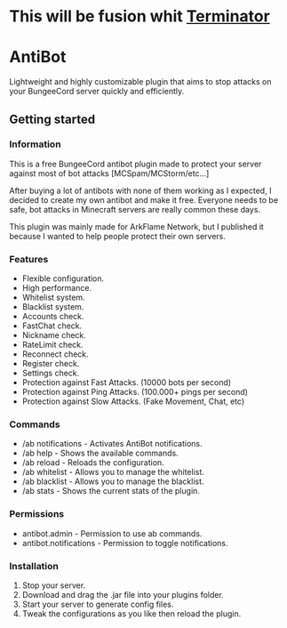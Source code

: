 # This will be fusion whit [Terminator](https://github.com/MultivetisMc/Terminator/)

# AntiBot
Lightweight and highly customizable plugin that aims to stop attacks on your BungeeCord server quickly and efficiently.

## Getting started
### Information
This is a free BungeeCord antibot plugin made to protect your server against most of bot attacks [MCSpam/MCStorm/etc...]

After buying a lot of antibots with none of them working as I expected, I decided to create my own antibot and make it free. Everyone needs to be safe, bot attacks in Minecraft servers are really common these days.

This plugin was mainly made for ArkFlame Network, but I published it because I wanted to help people protect their own servers.

### Features
- Flexible configuration.
- High performance.
- Whitelist system.
- Blacklist system.
- Accounts check.
- FastChat check.
- Nickname check.
- RateLimit check.
- Reconnect check.
- Register check.
- Settings check.
- Protection against Fast Attacks. (10000 bots per second)
- Protection against Ping Attacks. (100.000+ pings per second)
- Protection against Slow Attacks. (Fake Movement, Chat, etc)

### Commands
- /ab notifications - Activates AntiBot notifications.
- /ab help - Shows the available commands.
- /ab reload - Reloads the configuration.
- /ab whitelist - Allows you to manage the whitelist.
- /ab blacklist - Allows you to manage the blacklist.
- /ab stats - Shows the current stats of the plugin.

### Permissions
- antibot.admin - Permission to use ab commands.
- antibot.notifications - Permission to toggle notifications.

### Installation
1. Stop your server.
2. Download and drag the .jar file into your plugins folder.
3. Start your server to generate config files.
4. Tweak the configurations as you like then reload the plugin.
